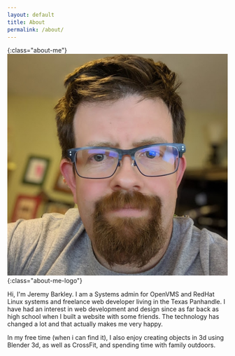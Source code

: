 ```yaml
---
layout: default
title: About
permalink: /about/
---
```

{:class="about-me"}
![alt text](/img/about-me.jpg "about-me.jpg"){:class="about-me-logo"}

Hi, I'm Jeremy Barkley. I am a Systems admin for OpenVMS and RedHat Linux systems and freelance web developer living in the Texas Panhandle. I have had an interest in web development and design since as far back as high school when I built a website with some friends. The technology has changed a lot and that actually makes me very happy. 



In my free time (when i can find it), I also enjoy creating objects in 3d using Blender 3d, as well as CrossFit, and spending time with family outdoors.
